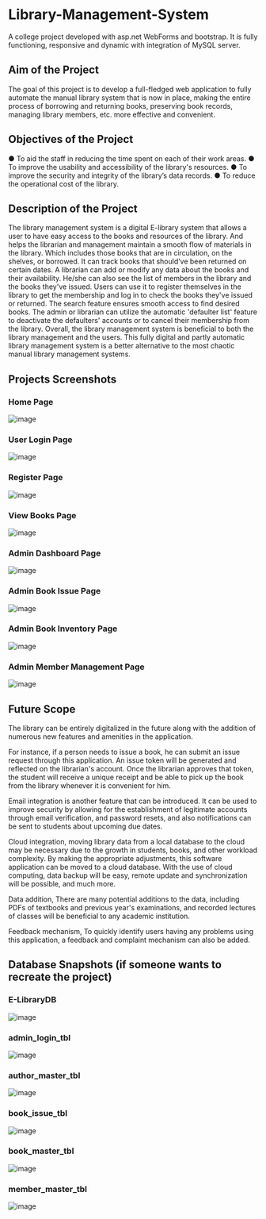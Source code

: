 # Library-Management-System
A college project developed with asp.net WebForms and bootstrap. It is fully functioning, responsive and dynamic with integration of MySQL server.

## Aim of the Project
The goal of this project is to develop a full-fledged web application to fully automate the manual library system that is now in place, making the entire process of borrowing and returning books, preserving book records, managing library members, etc. more effective and convenient.

## Objectives of the Project
●	To aid the staff in reducing the time spent on each of their work areas.
●	To improve the usability and accessibility of the library's resources.
●	To improve the security and integrity of the library’s data records.
●	To reduce the operational cost of the library.

## Description of the Project
The library management system is a digital E-library system that allows a user to have easy access to the books and resources of the library. And helps the librarian and management maintain a smooth flow of materials in the library. Which includes those books that are in circulation, on the shelves, or borrowed. It can track books that should’ve been returned on certain dates. 
A librarian can add or modify any data about the books and their availability. He/she can also see the list of members in the library and the books they've issued.
Users can use it to register themselves in the library to get the membership and log in to check the books they've issued or returned. The search feature ensures smooth access to find desired books.
The admin or librarian can utilize the automatic 'defaulter list' feature to deactivate the defaulters' accounts or to cancel their membership from the library.
Overall, the library management system is beneficial to both the library management and the users. This fully digital and partly automatic library management system is a better alternative to the most chaotic manual library management systems.

## Projects Screenshots
### Home Page
![image](https://github.com/Sam-cudo/Library-Management-System/assets/54752818/70cfa53f-99e4-4b65-be9e-bd50778e6265)

### User Login Page
![image](https://github.com/Sam-cudo/Library-Management-System/assets/54752818/65126333-f9bb-462d-8b10-79a60aecfd93)

### Register Page
![image](https://github.com/Sam-cudo/Library-Management-System/assets/54752818/61fb04ce-8d34-4fae-9051-9b603a37d952)

### View Books Page
![image](https://github.com/Sam-cudo/Library-Management-System/assets/54752818/e4ea3178-d184-46de-9283-44241481cf2a)

### Admin Dashboard Page
![image](https://github.com/Sam-cudo/Library-Management-System/assets/54752818/41e05641-1a62-4dfe-83da-ced052a939d8)

### Admin Book Issue Page
![image](https://github.com/Sam-cudo/Library-Management-System/assets/54752818/e2b97f20-3f3a-4053-bd27-66e805e1215e)

### Admin Book Inventory Page
![image](https://github.com/Sam-cudo/Library-Management-System/assets/54752818/406b0c8b-9289-49d7-ac5c-4dc777f2c8ac)

### Admin Member Management Page
![image](https://github.com/Sam-cudo/Library-Management-System/assets/54752818/aec31089-c0a4-4d8c-bfd2-9b21667460d0)

## Future Scope
The library can be entirely digitalized in the future along with the addition of numerous new features and amenities in the application. 

For instance, if a person needs to issue a book, he can submit an issue request through this application. An issue token will be generated and reflected on the librarian's account. Once the librarian approves that token, the student will receive a unique receipt and be able to pick up the book from the library whenever it is convenient for him. 

Email integration is another feature that can be introduced. It can be used to improve security by allowing for the establishment of legitimate accounts through email verification, and password resets, and also notifications can be sent to students about upcoming due dates.

Cloud integration, moving library data from a local database to the cloud may be necessary due to the growth in students, books, and other workload complexity. By making the appropriate adjustments, this software application can be moved to a cloud database. With the use of cloud computing, data backup will be easy, remote update and synchronization will be possible, and much more. 

Data addition, There are many potential additions to the data, including PDFs of textbooks and previous year's examinations, and recorded lectures of classes will be beneficial to any academic institution. 

Feedback mechanism, To quickly identify users having any problems using this application, a feedback and complaint mechanism can also be added.


## Database Snapshots (if someone wants to recreate the project)
### E-LibraryDB 
![image](https://github.com/Sam-cudo/Library-Management-System/assets/54752818/850b0378-ac07-4c59-b81d-fcb034b09442)

### admin_login_tbl
![image](https://github.com/Sam-cudo/Library-Management-System/assets/54752818/dc115457-fd9b-462f-a907-e5cca7bd28f4)

### author_master_tbl
![image](https://github.com/Sam-cudo/Library-Management-System/assets/54752818/1bf62882-3939-42ba-b17c-879dbdd5a119)

### book_issue_tbl
![image](https://github.com/Sam-cudo/Library-Management-System/assets/54752818/10b42a3a-8f4d-4482-b14f-025e2336d7fa)

### book_master_tbl
![image](https://github.com/Sam-cudo/Library-Management-System/assets/54752818/c967083d-0dbd-4ace-b31d-cbc517826942)

### member_master_tbl
![image](https://github.com/Sam-cudo/Library-Management-System/assets/54752818/ea9ef6b6-a497-4d27-a16f-a2f42105d61c)
